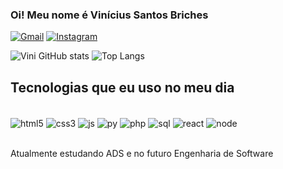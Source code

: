 ### Oi! Meu nome é Vinícius Santos Briches

[![Gmail](https://img.shields.io/badge/Gmail-D14836?style=for-the-badge&logo=gmail&logoColor=white
)](vinisanto141@gmail.com)
[![Instagram](https://img.shields.io/badge/Instagram-E4405F?style=for-the-badge&logo=instagram&logoColor=white)](https://instagram.com/briches.v)


![Vini GitHub stats](https://github-readme-stats.vercel.app/api?username=Vini-cods&show_icons=true&theme=tokyonight)
![Top Langs](https://github-readme-stats.vercel.app/api/top-langs/?username=Vini-cods&layout=tokyonight)

## Tecnologias que eu uso no meu dia

<div style="display: inline_block"><br/>
    <img align="center" alt="html5" src="https://img.shields.io/badge/HTML5-E34F26?style=for-the-badge&logo=html5&logoColor=white "/>
    <img align="center" alt="css3" src="https://img.shields.io/badge/CSS3-1572B6?style=for-the-badge&logo=css3&logoColor=white "/>
    <img align="center" alt="js" src="https://img.shields.io/badge/JavaScript-F7DF1E?style=for-the-badge&logo=javascript&logoColor=black "/>
    <img align="center" alt="py" src="https://img.shields.io/badge/Python-14354C?style=for-the-badge&logo=python&logoColor=white "/>
    <img align="center" alt="php" src="https://img.shields.io/badge/PHP-777BB4?style=for-the-badge&logo=php&logoColor=white "/>
    <img align="center" alt="sql" src="https://img.shields.io/badge/MySQL-00000F?style=for-the-badge&logo=mysql&logoColor=white "/>
    <img align="center" alt="react" src="https://img.shields.io/badge/React-20232A?style=for-the-badge&logo=react&logoColor=61DAFB "/>
    <img align="center" alt="node" src="https://img.shields.io/badge/Node.js-43853D?style=for-the-badge&logo=node.js&logoColor=white "/>
</div><br/>


Atualmente estudando ADS e no futuro Engenharia de Software
